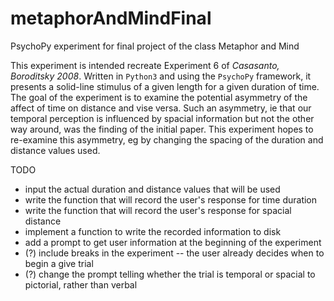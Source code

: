 # metaphorAndMindFinal
PsychoPy experiment for final project of the class Metaphor and Mind


This experiment is intended recreate Experiment 6 of _Casasanto, Boroditsky 2008_. Written in `Python3` and using the `PsychoPy` framework,
it presents a solid-line stimulus of a given length for a given duration of
time. The goal of the experiment is to examine the potential asymmetry of 
the affect of time on distance and vise versa. Such an asymmetry, ie that
our temporal perception is influenced by spacial information but not the other
way around, was the finding of the initial paper. This experiment hopes to 
re-examine this asymmetry, eg by changing the spacing of the duration and
distance values used.

TODO
- input the actual duration and distance values that will be used
- write the function that will record the user's response for time duration
- write the function that will record the user's response for spacial distance
- implement a function to write the recorded information to disk
- add a prompt to get user information at the beginning of the experiment
- (?) include breaks in the experiment -- the user already decides when to 
begin a give trial
- (?) change the prompt telling whether the trial is temporal or spacial to
pictorial, rather than verbal
